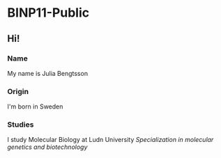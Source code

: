 # BINP11-Public
## Hi!
### Name
My name is Julia Bengtsson

### Origin
I'm born in Sweden

### Studies
I study Molecular Biology at Ludn University
*Specialization in molecular genetics and biotechnology*


